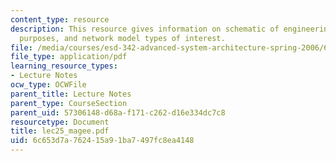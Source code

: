```yaml
---
content_type: resource
description: This resource gives information on schematic of engineering system model
  purposes, and network model types of interest.
file: /media/courses/esd-342-advanced-system-architecture-spring-2006/6c653d7a762415a91ba7497fc8ea4148_lec25_magee.pdf
file_type: application/pdf
learning_resource_types:
- Lecture Notes
ocw_type: OCWFile
parent_title: Lecture Notes
parent_type: CourseSection
parent_uid: 57306148-d68a-f171-c262-d16e334dc7c8
resourcetype: Document
title: lec25_magee.pdf
uid: 6c653d7a-7624-15a9-1ba7-497fc8ea4148
---
```

